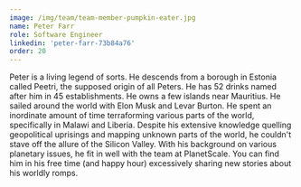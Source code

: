 ```yaml
---
image: /img/team/team-member-pumpkin-eater.jpg
name: Peter Farr
role: Software Engineer
linkedin: 'peter-farr-73b84a76'
order: 20
---
```


Peter is a living legend of sorts. He descends from a borough in Estonia called Peetri, the supposed origin of all Peters. He has 52 drinks named after him in 45 establishments. He owns a few islands near Mauritius. He sailed around the world with Elon Musk and Levar Burton. He spent an inordinate amount of time terraforming various parts of the world, specifically in Malawi and Liberia. Despite his extensive knowledge quelling geopolitical uprisings and mapping unknown parts of the world, he couldn't stave off the allure of the Silicon Valley. With his background on various planetary issues, he fit in well with the team at PlanetScale. You can find him in his free time (and happy hour) excessively sharing new stories about his worldly romps.
